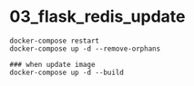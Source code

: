 # 03_flask_redis_update

```
docker-compose restart 
docker-compose up -d --remove-orphans

### when update image
docker-compose up -d --build

```
